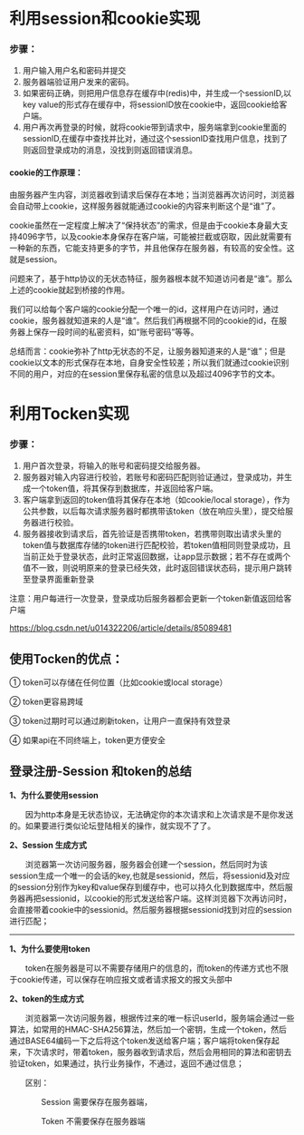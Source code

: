 # 利用session和cookie实现
### 步骤：
1. 用户输入用户名和密码并提交
2. 服务器端验证用户发来的密码。
3. 如果密码正确，则把用户信息存在缓存中(redis)中，并生成一个sessionID,以key value的形式存在缓存中，将sessionID放在cookie中，返回cookie给客户端。
4. 用户再次再登录的时候，就将cookie带到请求中，服务端拿到cookie里面的sessionID,在缓存中查找并比对，通过这个sessionID查找用户信息，找到了则返回登录成功的消息，没找到则返回错误消息。
#### cookie的工作原理：
由服务器产生内容，浏览器收到请求后保存在本地；当浏览器再次访问时，浏览器会自动带上cookie，这样服务器就能通过cookie的内容来判断这个是“谁”了。

cookie虽然在一定程度上解决了“保持状态”的需求，但是由于cookie本身最大支持4096字节，以及cookie本身保存在客户端，可能被拦截或窃取，因此就需要有一种新的东西，它能支持更多的字节，并且他保存在服务器，有较高的安全性。这就是session。

问题来了，基于http协议的无状态特征，服务器根本就不知道访问者是“谁”。那么上述的cookie就起到桥接的作用。

我们可以给每个客户端的cookie分配一个唯一的id，这样用户在访问时，通过cookie，服务器就知道来的人是“谁”。然后我们再根据不同的cookie的id，在服务器上保存一段时间的私密资料，如“账号密码”等等。

总结而言：cookie弥补了http无状态的不足，让服务器知道来的人是“谁”；但是cookie以文本的形式保存在本地，自身安全性较差；所以我们就通过cookie识别不同的用户，对应的在session里保存私密的信息以及超过4096字节的文本。
# 利用Tocken实现
### 步骤：
1. 用户首次登录，将输入的账号和密码提交给服务器。
2. 服务器对输入内容进行校验，若账号和密码匹配则验证通过，登录成功，并生成一个token值，将其保存到数据库，并返回给客户端。
3. 客户端拿到返回的token值将其保存在本地（如cookie/local storage），作为公共参数，以后每次请求服务器时都携带该token（放在响应头里），提交给服务器进行校验。
4. 服务器接收到请求后，首先验证是否携带token，若携带则取出请求头里的token值与数据库存储的token进行匹配校验，若token值相同则登录成功，且当前正处于登录状态，此时正常返回数据，让app显示数据；若不存在或两个值不一致，则说明原来的登录已经失效，此时返回错误状态码，提示用户跳转至登录界面重新登录

注意：用户每进行一次登录，登录成功后服务器都会更新一个token新值返回给客户端

https://blog.csdn.net/u014322206/article/details/85089481

## 使用Tocken的优点：
① token可以存储在任何位置（比如cookie或local storage）

② token更容易跨域

③ token过期时可以通过刷新token，让用户一直保持有效登录

④ 如果api在不同终端上，token更方便安全




## 登录注册-Session 和token的总结

**1、为什么要使用session**

　　因为http本身是无状态协议，无法确定你的本次请求和上次请求是不是你发送的。如果要进行类似论坛登陆相关的操作，就实现不了了。

**2、Session 生成方式**

　　浏览器第一次访问服务器，服务器会创建一个session，然后同时为该session生成一个唯一的会话的key,也就是sessionid，然后，将sessionid及对应的session分别作为key和value保存到缓存中，也可以持久化到数据库中，然后服务器再把sessionid，以cookie的形式发送给客户端。这样浏览器下次再访问时，会直接带着cookie中的sessionid。然后服务器根据sessionid找到对应的session进行匹配；

---

**1、为什么要使用token**

　　token在服务器是可以不需要存储用户的信息的，而token的传递方式也不限于cookie传递，可以保存在响应报文或者请求报文的报文头部中

**2、token的生成方式**

　　浏览器第一次访问服务器，根据传过来的唯一标识userId，服务端会通过一些算法，如常用的HMAC-SHA256算法，然后加一个密钥，生成一个token，然后通过BASE64编码一下之后将这个token发送给客户端；客户端将token保存起来，下次请求时，带着token，服务器收到请求后，然后会用相同的算法和密钥去验证token，如果通过，执行业务操作，不通过，返回不通过信息；

　　区别：

　　　　Session 需要保存在服务器端，

　　　　Token  不需要保存在服务器端
